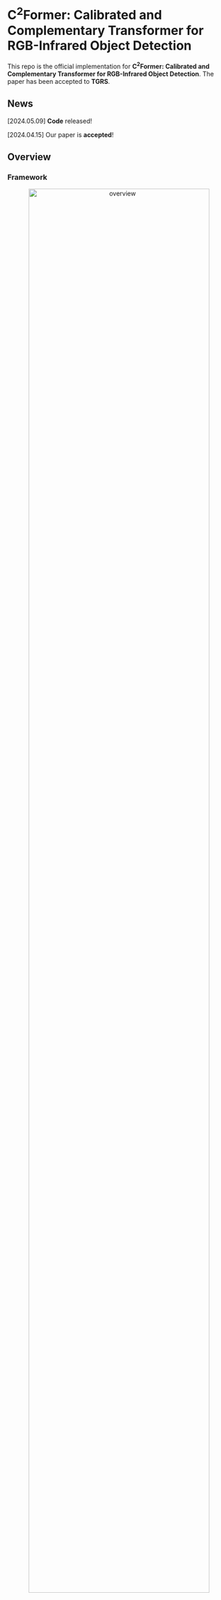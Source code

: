 
# C<sup>2</sup>Former: Calibrated and Complementary Transformer for RGB-Infrared Object Detection

This repo is the official implementation for **C<sup>2</sup>Former: Calibrated and Complementary Transformer for RGB-Infrared Object Detection**. The paper has been accepted to **TGRS**.

## News
[2024.05.09] **Code** released!

[2024.04.15] Our paper is **accepted**!

## Overview
### Framework
<p align="center">
  <img src="README.assets\framework.png" alt="overview" width="90%">
</p>



### Visualization
<p align="center">
  <img src="README.assets\detection.png" alt="overview" width="90%">
</p>

## Results
[Kaist Results](https://drive.google.com/drive/folders/1a8Swf5BSgSyE6S6XdGuKhoygV_AyrDQ4?usp=sharing)

## Installation 

**Please refer to [[mmrotate installation](https://mmdetection.readthedocs.io/en/latest/get_started.html)] for installation.**

## Getting Started

### Train with a single GPU. 
```shell
python tools/train.py configs/s2anet/s2anet_c2former_fpn_1x_dota_le135.py --work-dir work_dirs/C2Former
```

### Inference

```shell
python tools/test.py configs/s2anet/s2anet_c2former_fpn_1x_dota_le135.py work_dirs/C2Former/${CHECKPOINT_FILE} --out work_dirs/C2Former/results.pkl
```


## Citation

If this is useful for your research, please consider cite.

```
@article{yuan2024c,
  title={C 2 Former: Calibrated and Complementary Transformer for RGB-Infrared Object Detection},
  author={Yuan, Maoxun and Wei, Xingxing},
  journal={IEEE Transactions on Geoscience and Remote Sensing},
  year={2024},
  publisher={IEEE}
}

@inproceedings{yuan2022translation,
  title={Translation, scale and rotation: cross-modal alignment meets RGB-infrared vehicle detection},
  author={Yuan, Maoxun and Wang, Yinyan and Wei, Xingxing},
  booktitle={European Conference on Computer Vision},
  pages={509--525},
  year={2022},
  organization={Springer}
}
```